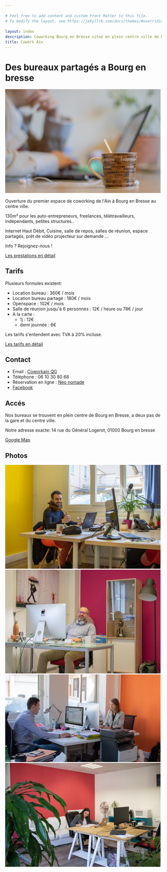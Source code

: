 ```yaml
---

# Feel free to add content and custom Front Matter to this file.
# To modify the layout, see https://jekyllrb.com/docs/themes/#overriding-theme-defaults

layout: index
description: Coworking Bourg en Bresse situé en plein centre ville de Bourg. 
title: Cowork Ain
---
```


# Des bureaux partagés a Bourg en bresse
![Coworking dans l'Ain a Bourg en bresse](/assets/photo_tasse.jpg)

Ouverture du premier espace de coworking de l'Ain à Bourg en Bresse au centre ville.

130m² pour les auto-entrepreneurs, freelances, télétravailleurs, indépendants, petites structures..

Internet Haut Débit, Cuisine, salle de repos, salles de réunion, espace partagés, prêt de vidéo projecteur sur demande ...

Info ? Rejoignez-nous !

[Les prestations en détail](/presta.html)

## Tarifs
Plusieurs formules existent:
- Location bureau : 360€ / mois
- Location bureau partagé : 180€ / mois
- Openspace : 102€ / mois
- Salle de réunion jusqu'à 6 personnes : 12€ / heure ou 78€ / jour
- A la carte :
    - 1j : 12€
    - demi journée : 6€

Les tarifs s'entendent avec TVA à 20% incluse.

[Les tarifs en détail](/tarifs.html)

## Contact

- Email : [Coworkain QG](mailto:qg.coworkain@gmail.com)
- Téléphone : 06 10 30 80 68
- Réservation en ligne : [Neo nomade](https://www.neo-nomade.com/espace/2375/coworking-bourg-en-bresse-coworkain)
- [Facebook](https://fr-fr.facebook.com/leqgcoworking/)

## Accés

Nos bureaux se trouvent en plein centre de Bourg en Bresse, a deux pas de la gare et du centre ville.

Notre adresse exacte:
14 rue du Général Logerot, 01000 Bourg en bresse

[Google Map](https://www.google.fr/maps/place/14+Rue+du+G%C3%A9n%C3%A9ral+Logerot,+01000+Bourg-en-Bresse/@46.1996238,5.2183689,17z/data=!3m1!4b1!4m5!3m4!1s0x47f353ce1e6017a7:0xc0664d39abc5ab5e!8m2!3d46.1996201!4d5.2205576)

## Photos
![Coworking bourg en bresse](/assets/photo_bureau_jaune.jpg)
![Coworking dans l'ain](/assets/photo_bureau_mauve.jpg)
![Bureau partagé](/assets/photo_bureau_orange.jpg)
![Openspace bourg en bresse](/assets/photo_openspace_1.jpg)

